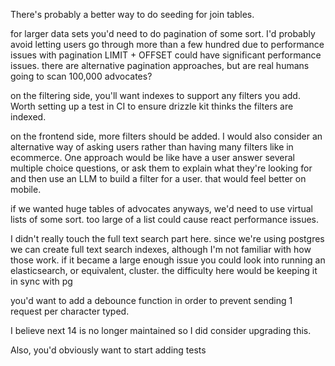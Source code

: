 There's probably a better way to do seeding for join tables.

for larger data sets you'd need to do pagination of some sort.
I'd probably avoid letting users go through more than a few hundred due to performance issues with pagination
LIMIT + OFFSET could have significant performance issues. there are alternative pagination approaches, but are real humans going to scan 100,000 advocates?


on the filtering side, you'll want indexes to support any filters you add. Worth setting up a test in CI to ensure drizzle kit thinks the filters are indexed.

on the frontend side, more filters should be added. I would also consider an alternative way of asking users rather than having many filters like in ecommerce. 
One approach would be like have a user answer several multiple choice questions, or ask them to explain what they're looking for and then use an LLM to build a filter for a user. 
that would feel better on mobile.

if we wanted huge tables of advocates anyways, we'd need to use virtual lists of some sort. too large of a list could cause react performance issues.

I didn't  really touch the full text search part here. since we're using postgres we can create full text search indexes, although I'm not familiar with how those work.
if it became a large enough issue you could look into running an elasticsearch, or equivalent, cluster. the difficulty here would be keeping it in sync with pg

you'd want to add a debounce function in order to prevent sending 1 request per character typed.

I believe next 14 is no longer maintained so I did consider upgrading this.

Also, you'd obviously want to start adding tests
